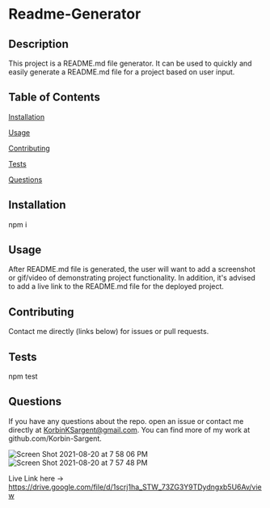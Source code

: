 # Readme-Generator



## Description
  This project is a README.md file generator. It can be used to quickly and easily generate a README.md file for a project based on user input.

## Table of Contents

[Installation](#installation)

[Usage](#usage)



[Contributing](#contributing)

[Tests](#tests)

[Questions](#questions)

## Installation
  npm i

## Usage
  After README.md file is generated, the user will want to add a screenshot or gif/video of demonstrating project functionality. In addition, it's advised to add a live link to the README.md file for the deployed project.



## Contributing
  Contact me directly (links below) for issues or pull requests.

## Tests
  npm test

## Questions
If you have any questions about the repo. open an issue or
contact me directly at KorbinKSargent@gmail.com. You can find more of my work at 
github.com/Korbin-Sargent.

![Screen Shot 2021-08-20 at 7 58 06 PM](https://user-images.githubusercontent.com/87394831/130307036-23660faa-a24b-4f8a-bedf-7a9f51cd9f0b.png)
![Screen Shot 2021-08-20 at 7 57 48 PM](https://user-images.githubusercontent.com/87394831/130307039-3ddefff7-c87e-4694-9926-339fa28258bb.png)


Live Link here -> https://drive.google.com/file/d/1scrj1ha_STW_73ZG3Y9TDydngxb5U6Av/view
